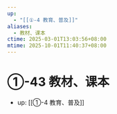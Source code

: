 ```yaml
---
up:
  - "[[①-4 教育、普及]]"
aliases:
  - 教材、课本
ctime: 2025-03-01T13:03:56+08:00
mtime: 2025-10-01T11:40:37+08:00
---
```


# ①-43 教材、课本

- up: [[①-4 教育、普及]]
